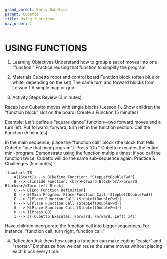 ```yaml
---
grand_parent: Early Robotics
parent: Cubetto
title: Using functions
nav_order: 1
---
```


USING FUNCTIONS
================================================================================

1. Learning Objectives
Understand how to group a set of moves into one “function.”
Practice reusing that function to simplify the program.

2. Materials
Cubetto robot and control board
Function block (often blue or white, depending on the set)
The same turn and forward blocks from Lesson 1
A simple map or grid

3. Activity Steps
Review (3 minutes)

Recap how Cubetto moves with single blocks (Lesson 1).
Show children the “function block” slot on the board.
Create a Function (5 minutes)

Example: Let’s define a “square dance” function—two forward moves and a turn left.
Put forward, forward, turn left in the function section.
Call the Function (5 minutes)

In the main sequence, place the “function call” block (the block that tells Cubetto “use that mini-program”).
Press “Go.” Cubetto executes the entire mini-program.
Demonstrate using the function multiple times: if you call the function twice, Cubetto will do the same sub-sequence again.
Practice & Challenges (5 minutes)

```mermaid
flowchart TB
    A((Start)) --> B[Define Function: "StepLeftDoubleFwd"]
    B --> C[Inside Function: <br/>Forward Block<br/>Forward Block<br/>Turn Left Block]
    C --> D[End Function Definition]
    D --> E[Main Program: Place Function Call (StepLeftDoubleFwd)]
    E --> F[Place Function Call (StepLeftDoubleFwd)]
    F --> G[Place Function Call (StepLeftDoubleFwd)]
    G --> H[Place Function Call (StepLeftDoubleFwd)]
    H --> I[Press GO]
    I --> J((Cubetto Executes: Forward, Forward, Left) x4))
```

Have children incorporate the function call into bigger sequences.
For instance, “function call, turn right, function call.”

4. Reflection
Ask them how using a function can make coding “easier” and “shorter.”
Emphasize how we can reuse the same moves without placing each block every time.
